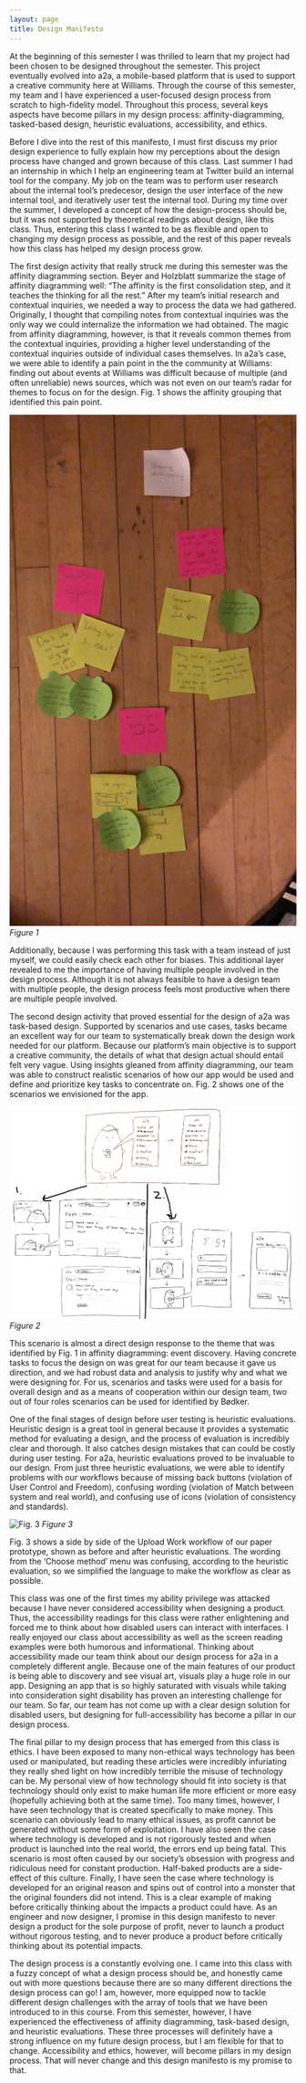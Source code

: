 ```yaml
---
layout: page
title: Design Manifesto
---
```


At the beginning of this semester I was thrilled to learn that my project had been chosen to be designed throughout the semester. This project eventually evolved into a2a, a mobile-based platform that is used to support a creative community here at Williams. Through the course of this semester, my team and I have experienced a user-focused design process from scratch to high-fidelity model. Throughout this process, several keys aspects have become pillars in my design process: affinity-diagramming, tasked-based design, heuristic evaluations, accessibility, and ethics. 

Before I dive into the rest of this manifesto, I must first discuss my prior design experience to fully explain how my perceptions about the design process have changed and grown because of this class. Last summer I had an internship in which I help an engineering team at Twitter build an internal tool for the company. My job on the team was to perform user research about the internal tool’s predecesor, design the user interface of the new internal tool, and iteratively user test the internal tool. During my time over the summer, I developed a concept of how the design-process should be, but it was not supported by theoretical readings about design, like this class. Thus, entering this class I wanted to be as flexible and open to changing my design process as possible, and the rest of this paper reveals how this class has helped my design process grow. 

The first design activity that really struck me during this semester was the affinity diagramming section. Beyer and Holzblatt summarize the stage of affinity diagramming well: “The affinity is the first consolidation step, and it teaches the thinking for all the rest.” After my team’s initial research and contextual inquiries, we needed a way to process the data we had gathered. Originally, I thought that compiling notes from contextual inquiries was the only way we could internalize the information we had obtained. The magic from affinity diagramming, however, is that it reveals common themes from the contextual inquiries, providing a higher level understanding of the contextual inquiries outside of individual cases themselves. In a2a’s case, we were able to identify a pain point in the the community at Williams: finding out about events at Williams was difficult because of multiple (and often unreliable) news sources, which was not even on our team’s radar for themes to focus on for the design. Fig. 1 shows the affinity grouping that identified this pain point. 

![Fig. 1](/img/affinity_diagram.jpg)
*Figure 1*


Additionally, because I was performing this task with a team instead of just myself, we could easily check each other for biases. This additional layer revealed to me the importance of having multiple people involved in the design process. Although it is not always feasible to have a design team with multiple people, the design process feels most productive when there are multiple people involved. 

The second design activity that proved essential for the design of a2a was task-based design. Supported by scenarios and use cases, tasks became an excellent way for our team to systematically break down the design work needed for our platform. Because our platform’s main objective is to support a creative community, the details of what that design actual should entail felt very vague. Using insights gleaned from affinity diagramming, our team was able to construct realistic scenarios of how our app would be used and define and prioritize key tasks to concentrate on. Fig. 2 shows one of the scenarios we envisioned for the app. 

![Fig. 2](/img/scenario.png)
*Figure 2*


This scenario is almost a direct design response to the theme that was identified by Fig. 1 in affinity diagramming: event discovery. Having concrete tasks to focus the design on was great for our team because it gave us direction, and we had robust data and analysis to justify why and what we were designing for. For us, scenarios and tasks were used for a basis for overall design and as a means of cooperation within our design team, two out of four roles scenarios can be used for identified by Bødker. 

One of the final stages of design before user testing is heuristic evaluations. Heuristic design is a great tool in general because it provides a systematic method for evaluating a design, and the process of evaluation is incredibly clear and thorough. It also catches design mistakes that can could be costly during user testing. For a2a, heuristic evaluations proved to be invaluable to our design. From just three heuristic evaluations, we were able to identify problems with our workflows because of missing back buttons (violation of User Control and Freedom), confusing wording (violation of Match between system and real world), and confusing use of icons (violation of consistency and standards). 

![Fig. 3](/img/combined.png)
*Figure 3*


Fig. 3 shows a side by side of the Upload Work workflow of our paper prototype, shown as before and after heuristic evaluations. The wording from the ‘Choose method’ menu was confusing, according to the heuristic evaluation, so we simplified the language to make the workflow as clear as possible. 

This class was one of the first times my ability privilege was attacked because I have never considered accessibility when designing a product. Thus, the accessibility readings for this class were rather enlightening and forced me to think about how disabled users can interact with interfaces. I really enjoyed our class about accessibility as well as the screen reading examples were both humorous and informational. Thinking about accessibility made our team think about our design process for a2a in a completely different angle. Because one of the main features of our product is being able to discovery and see visual art, visuals play a huge role in our app. Designing an app that is so highly saturated with visuals while taking into consideration sight disability has proven an interesting challenge for our team. So far, our team has not come up with a clear design solution for disabled users, but designing for full-accessibility has become a pillar in our design process. 

The final pillar to my design process that has emerged from this class is ethics. I have been exposed to many non-ethical ways technology has been used or manipulated, but reading these articles were incredibly infuriating they really shed light on how incredibly terrible the misuse of technology can be. My personal view of how technology should fit into society is that technology should only exist to make human life more efficient or more easy (hopefully achieving both at the same time). Too many times, however, I have seen technology that is created specifically to make money. This scenario can obviously lead to many ethical issues, as profit cannot be generated without some form of exploitation. I have also seen the case where technology is developed and is not rigorously tested and when product is launched into the real world, the errors end up being fatal. This scenario is most often caused by our society’s obsession with progress and ridiculous need for constant production. Half-baked products are a side-effect of this culture. Finally, I have seen the case where technology is developed for an original reason and spins out of control into a monster that the original founders did not intend. This is a clear example of making before critically thinking about the impacts a product could have. As an engineer and now designer, I promise in this design manifesto to never design a product for the sole purpose of profit, never to launch a product without rigorous testing, and to never produce a product before critically thinking about its potential impacts. 

The design process is a constantly evolving one. I came into this class with a fuzzy concept of what a design process should be, and honestly came out with more questions because there are so many different directions the design process can go! I am, however, more equipped now to tackle different design challenges with the array of tools that we have been introduced to in this course. From this semester, however, I have experienced the effectiveness of affinity diagramming, task-based design, and heuristic evaluations. These three processes will definitely have a strong influence on my future design process, but I am flexible for that to change. Accessibility and ethics, however, will become pillars in my design process. That will never change and this design manifesto is my promise to that. 
